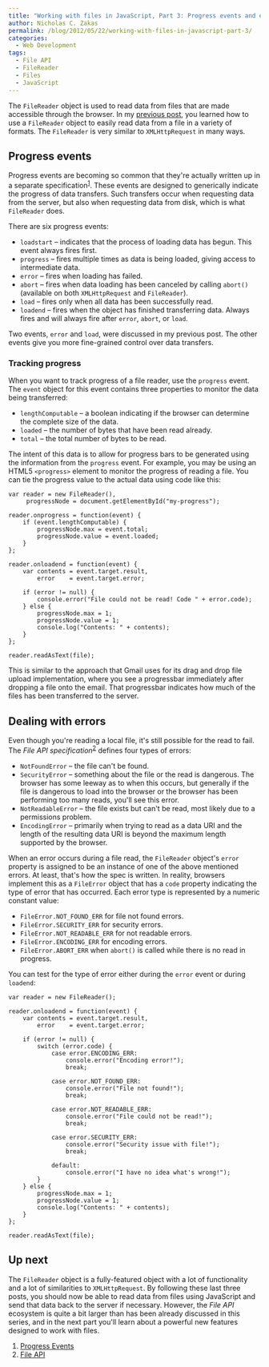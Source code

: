 ```yaml
---
title: "Working with files in JavaScript, Part 3: Progress events and errors"
author: Nicholas C. Zakas
permalink: /blog/2012/05/22/working-with-files-in-javascript-part-3/
categories:
  - Web Development
tags:
  - File API
  - FileReader
  - Files
  - JavaScript
---
```

The `FileReader` object is used to read data from files that are made accessible through the browser. In my [previous post][1], you learned how to use a `FileReader` object to easily read data from a file in a variety of formats. The `FileReader` is very similar to `XMLHttpRequest` in many ways.

## Progress events

Progress events are becoming so common that they're actually written up in a separate specification<sup>[1]</sup>. These events are designed to generically indicate the progress of data transfers. Such transfers occur when requesting data from the server, but also when requesting data from disk, which is what `FileReader` does. 

There are six progress events:

  * `loadstart` &#8211; indicates that the process of loading data has begun. This event always fires first.
  * `progress` &#8211; fires multiple times as data is being loaded, giving access to intermediate data.
  * `error` &#8211; fires when loading has failed.
  * `abort` &#8211; fires when data loading has been canceled by calling `abort()` (available on both `XMLHttpRequest` and `FileReader`).
  * `load` &#8211; fires only when all data has been successfully read.
  * `loadend` &#8211; fires when the object has finished transferring data. Always fires and will always fire after `error`, `abort`, or `load`.

Two events, `error` and `load`, were discussed in my previous post. The other events give you more fine-grained control over data transfers.

### Tracking progress

When you want to track progress of a file reader, use the `progress` event. The `event` object for this event contains three properties to monitor the data being transferred:

  * `lengthComputable` &#8211; a boolean indicating if the browser can determine the complete size of the data.
  * `loaded` &#8211; the number of bytes that have been read already.
  * `total` &#8211; the total number of bytes to be read.

The intent of this data is to allow for progress bars to be generated using the information from the `progress` event. For example, you may be using an HTML5 `<progress>` element to monitor the progress of reading a file. You can tie the progress value to the actual data using code like this:

    var reader = new FileReader(),
         progressNode = document.getElementById("my-progress");
    
    reader.onprogress = function(event) {
        if (event.lengthComputable) {
            progressNode.max = event.total;
            progressNode.value = event.loaded;
        }
    };
    
    reader.onloadend = function(event) {
        var contents = event.target.result,
            error    = event.target.error;
     
        if (error != null) {
            console.error("File could not be read! Code " + error.code);
        } else {
            progressNode.max = 1;
            progressNode.value = 1;
            console.log("Contents: " + contents);
        }
    };
    
    reader.readAsText(file);
    

This is similar to the approach that Gmail uses for its drag and drop file upload implementation, where you see a progressbar immediately after dropping a file onto the email. That progressbar indicates how much of the files has been transferred to the server.

## Dealing with errors

Even though you're reading a local file, it's still possible for the read to fail. The <cite>File API specification</cite><sup>[2]</sup> defines four types of errors:

  * `NotFoundError` &#8211; the file can't be found.
  * `SecurityError` &#8211; something about the file or the read is dangerous. The browser has some leeway as to when this occurs, but generally if the file is dangerous to load into the browser or the browser has been performing too many reads, you'll see this error.
  * `NotReadableError` &#8211; the file exists but can't be read, most likely due to a permissions problem.
  * `EncodingError` &#8211; primarily when trying to read as a data URI and the length of the resulting data URI is beyond the maximum length supported by the browser.

When an error occurs during a file read, the `FileReader` object's `error` property is assigned to be an instance of one of the above mentioned errors. At least, that's how the spec is written. In reality, browsers implement this as a `FileError` object that has a `code` property indicating the type of error that has occurred. Each error type is represented by a numeric constant value:

  * `FileError.NOT_FOUND_ERR` for file not found errors.
  * `FileError.SECURITY_ERR` for security errors.
  * `FileError.NOT_READABLE_ERR` for not readable errors.
  * `FileError.ENCODING_ERR` for encoding errors.
  * `FileError.ABORT_ERR` when `abort()` is called while there is no read in progress.

You can test for the type of error either during the `error` event or during `loadend`:

    var reader = new FileReader();
    
    reader.onloadend = function(event) {
        var contents = event.target.result,
            error    = event.target.error;
     
        if (error != null) {
            switch (error.code) {
                case error.ENCODING_ERR:
                    console.error("Encoding error!");
                    break;
    
                case error.NOT_FOUND_ERR:
                    console.error("File not found!");
                    break;
    
                case error.NOT_READABLE_ERR:
                    console.error("File could not be read!");
                    break;
    
                case error.SECURITY_ERR:
                    console.error("Security issue with file!");
                    break;
    
                default:
                    console.error("I have no idea what's wrong!");
            }
        } else {
            progressNode.max = 1;
            progressNode.value = 1;
            console.log("Contents: " + contents);
        }
    };
    
    reader.readAsText(file);
    

## Up next

The `FileReader` object is a fully-featured object with a lot of functionality and a lot of similarities to `XMLHttpRequest`. By following these last three posts, you should now be able to read data from files using JavaScript and send that data back to the server if necessary. However, the <cite>File API</cite> ecosystem is quite a bit larger than has been already discussed in this series, and in the next part you'll learn about a powerful new features designed to work with files.


  1. [Progress Events][2]
  2. [File API][3]

 [1]: {{site.url}}/blog/2012/05/15/working-with-files-in-javascript-part-2/
 [2]: http://www.w3.org/TR/progress-events/
 [3]: http://www.w3.org/TR/FileAPI/
